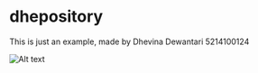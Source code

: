 # dhepository
This is just an example, made by Dhevina Dewantari 5214100124


![Alt text](https://lh3.googleusercontent.com/-zI3UNWScNJQ/UUKxBxawVFI/AAAAAAAAAUY/Jt4gsbIn09E/s630-fcrop64=1,00004302ff6bff3e/pohon.jpg "Dhevin")
